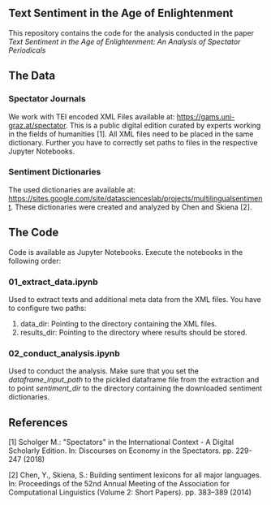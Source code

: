 ## Text Sentiment in the Age of Enlightenment
This repository contains the code for the analysis conducted in the paper *Text Sentiment in the Age of Enlightenment: An Analysis of Spectator Periodicals*

## The Data
### Spectator Journals
We work with TEI encoded XML Files available at: https://gams.uni-graz.at/spectator.
This is a public digital edition curated by experts working in the fields of humanities [1].
All XML files need to be placed in the same dictionary.
Further you have to correctly set paths to files in the respective Jupyter Notebooks.
### Sentiment Dictionaries
The used dictionaries are available at: https://sites.google.com/site/datascienceslab/projects/multilingualsentiment.
These dictionaries were created and analyzed by Chen and Skiena [2].

## The Code
Code is available as Jupyter Notebooks. Execute the notebooks in the following order:

### 01_extract_data.ipynb
Used to extract texts and additional meta data from the XML files. You have to configure two paths:
1. data_dir: Pointing to the directory containing the XML files.
2. results_dir: Pointing to the directory where results should be stored.

### 02_conduct_analysis.ipynb
Used to conduct the analysis. Make sure that you set the *dataframe_input_path* to the pickled dataframe file from the extraction and to point *sentiment_dir* to the directory containing the downloaded sentiment dictionaries.


## References
[1] Scholger M.: "Spectators" in the International Context - A Digital Scholarly Edition. In: Discourses on Economy in the Spectators. pp. 229-247 (2018)

[2] Chen, Y., Skiena, S.: Building sentiment lexicons for all major languages. In: Proceedings of the 52nd Annual Meeting of the Association for Computational Linguistics (Volume 2: Short Papers). pp. 383–389 (2014)
